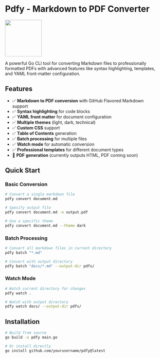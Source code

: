 # Pdfy - Markdown to PDF Converter

<img src="https://r2cdn.perplexity.ai/pplx-full-logo-primary-dark%402x.png" width="120"/>

A powerful Go CLI tool for converting Markdown files to professionally formatted PDFs with advanced features like syntax highlighting, templates, and YAML front-matter configuration.

## Features

- ✅ **Markdown to PDF conversion** with GitHub Flavored Markdown support
- ✅ **Syntax highlighting** for code blocks
- ✅ **YAML front matter** for document configuration
- ✅ **Multiple themes** (light, dark, technical)
- ✅ **Custom CSS** support
- ✅ **Table of Contents** generation
- ✅ **Batch processing** for multiple files
- ✅ **Watch mode** for automatic conversion
- ✅ **Professional templates** for different document types
- 🔄 **PDF generation** (currently outputs HTML, PDF coming soon)

## Quick Start

### Basic Conversion

```bash
# Convert a single markdown file
pdfy convert document.md

# Specify output file
pdfy convert document.md -o output.pdf

# Use a specific theme
pdfy convert document.md --theme dark
```

### Batch Processing

```bash
# Convert all markdown files in current directory
pdfy batch "*.md"

# Convert with output directory
pdfy batch "docs/*.md" --output-dir pdfs/
```

### Watch Mode

```bash
# Watch current directory for changes
pdfy watch .

# Watch with output directory
pdfy watch docs/ --output-dir pdfs/
```

## Installation

```bash
# Build from source
go build -o pdfy main.go

# Or install directly
go install github.com/yourusername/pdfy@latest
```
